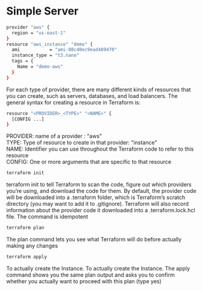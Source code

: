 # Simple Server

```sh
provider "aws" {
  region = "us-east-1"
}
resource "aws_instance" "demo" {
  ami           = "ami-08c40ec9ead489470"
  instance_type = "t3.nano"
  tags = {
    Name = "demo-aws"
  }
}

```

For each type of provider, there are many different kinds of resources that you can create, such as servers, databases, and load balancers. The general syntax for creating a resource in Terraform is:

```sh
resource "<PROVIDER>_<TYPE>" "<NAME>" {
  [CONFIG ...]
}
```

PROVIDER: name of a provider : "aws"<br>
TYPE: Type of resource to create in that provider: "instance"<br>
NAME:  Identifier you can use throughout the Terraform code to refer to this resource<br>
CONFIG: One or more arguments that are specific to that resource

```sh
terraform init
```
terraform init to tell Terraform to scan the code, figure out which providers you’re using, and download the code for them. By default, the provider code will be downloaded into a .terraform folder, which is Terraform’s scratch directory (you may want to add it to .gitignore). Terraform will also record information about the provider code it downloaded into a .terraform.lock.hcl file. The command is idempotent

```sh
terraform plan
```
The plan command lets you see what Terraform will do before actually making any changes

```sh
terraform apply
```

To actually create the Instance. To actually create the Instance. The apply command shows you the same plan output and asks you to confirm whether you actually want to proceed with this plan (type yes)
